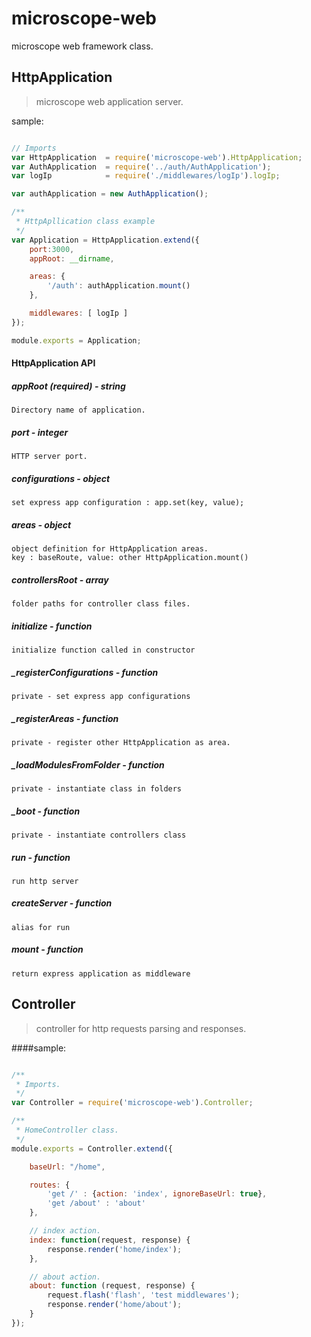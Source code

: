 microscope-web
==============

microscope web framework class.

HttpApplication
---------------

> microscope web application server.

sample:

```js

// Imports
var HttpApplication  = require('microscope-web').HttpApplication;
var AuthApplication  = require('../auth/AuthApplication');
var logIp            = require('./middlewares/logIp').logIp;

var authApplication = new AuthApplication();

/**
 * HttpApllication class example
 */
var Application = HttpApplication.extend({
    port:3000,
    appRoot: __dirname,

    areas: {
        '/auth': authApplication.mount()
    },

    middlewares: [ logIp ]
});

module.exports = Application;

```

#### HttpApplication API

##### appRoot (required) - string
    
    Directory name of application.

##### port - integer

    HTTP server port.

##### configurations - object

    set express app configuration : app.set(key, value);

##### areas - object

    object definition for HttpApplication areas.
    key : baseRoute, value: other HttpApplication.mount()

##### controllersRoot - array

    folder paths for controller class files.

##### initialize - function

    initialize function called in constructor

##### _registerConfigurations - function

    private - set express app configurations

##### _registerAreas - function

    private - register other HttpApplication as area.

##### _loadModulesFromFolder - function

    private - instantiate class in folders

##### _boot - function

    private - instantiate controllers class

##### run - function

    run http server

##### createServer - function

    alias for run

##### mount - function

    return express application as middleware


Controller
----------

> controller for http requests parsing and responses.

####sample:

```js

/**
 * Imports.
 */
var Controller = require('microscope-web').Controller;

/**
 * HomeController class.
 */
module.exports = Controller.extend({

    baseUrl: "/home",

    routes: {
        'get /' : {action: 'index', ignoreBaseUrl: true},
        'get /about' : 'about'
    },

    // index action.
    index: function(request, response) {
        response.render('home/index');
    },

    // about action.
    about: function (request, response) {
        request.flash('flash', 'test middlewares');
        response.render('home/about');
    }
});

```